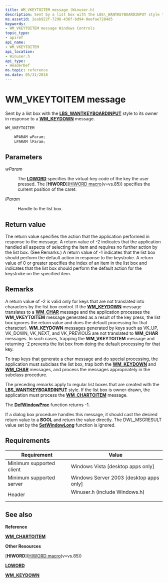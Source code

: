 ```yaml
---
title: WM_VKEYTOITEM message (Winuser.h)
description: Sent by a list box with the LBS\_WANTKEYBOARDINPUT style to its owner in response to a WM\_KEYDOWN message.
ms.assetid: 2eab922f-7298-436f-bd94-0eefae7284d5
keywords:
- WM_VKEYTOITEM message Windows Controls
topic_type:
- apiref
api_name:
- WM_VKEYTOITEM
api_location:
- Winuser.h
api_type:
- HeaderDef
ms.topic: reference
ms.date: 05/31/2018
---
```


# WM\_VKEYTOITEM message

Sent by a list box with the [**LBS\_WANTKEYBOARDINPUT**](list-box-styles.md) style to its owner in response to a [**WM\_KEYDOWN**](/windows/desktop/inputdev/wm-keydown) message.


```C++
WM_VKEYTOITEM

    WPARAM wParam;
    LPARAM lParam; 
```



## Parameters

<dl> <dt>

*wParam* 
</dt> <dd>

The [**LOWORD**](/previous-versions/windows/desktop/legacy/ms632659(v=vs.85)) specifies the virtual-key code of the key the user pressed. The [**HIWORD**]([HIWORD macro](../winmsg/hiword.md)(v=vs.85)) specifies the current position of the caret.

</dd> <dt>

*lParam* 
</dt> <dd>

Handle to the list box.

</dd> </dl>

## Return value

The return value specifies the action that the application performed in response to the message. A return value of -2 indicates that the application handled all aspects of selecting the item and requires no further action by the list box. (See Remarks.) A return value of -1 indicates that the list box should perform the default action in response to the keystroke. A return value of 0 or greater specifies the index of an item in the list box and indicates that the list box should perform the default action for the keystroke on the specified item.

## Remarks

A return value of -2 is valid only for keys that are not translated into characters by the list box control. If the [**WM\_KEYDOWN**](/windows/desktop/inputdev/wm-keydown) message translates to a [**WM\_CHAR**](/windows/desktop/inputdev/wm-char) message and the application processes the **WM\_VKEYTOITEM** message generated as a result of the key press, the list box ignores the return value and does the default processing for that character). **WM\_KEYDOWN** messages generated by keys such as VK\_UP, VK\_DOWN, VK\_NEXT, and VK\_PREVIOUS are not translated to **WM\_CHAR** messages. In such cases, trapping the **WM\_VKEYTOITEM** message and returning -2 prevents the list box from doing the default processing for that key.

To trap keys that generate a char message and do special processing, the application must subclass the list box, trap both the [**WM\_KEYDOWN**](/windows/desktop/inputdev/wm-keydown) and [**WM\_CHAR**](/windows/desktop/inputdev/wm-char) messages, and process the messages appropriately in the subclass procedure.

The preceding remarks apply to regular list boxes that are created with the [**LBS\_WANTKEYBOARDINPUT**](list-box-styles.md) style. If the list box is owner-drawn, the application must process the [**WM\_CHARTOITEM**](wm-chartoitem.md) message.

The [**DefWindowProc**](/windows/desktop/api/winuser/nf-winuser-defwindowproca) function returns -1.

If a dialog box procedure handles this message, it should cast the desired return value to a **BOOL** and return the value directly. The DWL\_MSGRESULT value set by the [**SetWindowLong**](/windows/desktop/api/winuser/nf-winuser-setwindowlonga) function is ignored.

## Requirements



| Requirement | Value |
|-------------------------------------|----------------------------------------------------------------------------------------------------------|
| Minimum supported client<br/> | Windows Vista \[desktop apps only\]<br/>                                                           |
| Minimum supported server<br/> | Windows Server 2003 \[desktop apps only\]<br/>                                                     |
| Header<br/>                   | <dl> <dt>Winuser.h (include Windows.h)</dt> </dl> |



## See also

<dl> <dt>

**Reference**
</dt> <dt>

[**WM\_CHARTOITEM**](wm-chartoitem.md)
</dt> <dt>

**Other Resources**
</dt> <dt>

[**HIWORD**]([HIWORD macro](../winmsg/hiword.md)(v=vs.85))
</dt> <dt>

[**LOWORD**](/previous-versions/windows/desktop/legacy/ms632659(v=vs.85))
</dt> <dt>

[**WM\_KEYDOWN**](/windows/desktop/inputdev/wm-keydown)
</dt> </dl>

 


